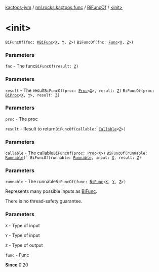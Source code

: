 [kactoos-jvm](../../index.md) / [nnl.rocks.kactoos.func](../index.md) / [BiFuncOf](index.md) / [&lt;init&gt;](./-init-.md)

# &lt;init&gt;

`BiFuncOf(fnc: `[`KBiFunc`](../../nnl.rocks.kactoos/-k-bi-func.md)`<`[`X`](index.md#X)`, `[`Y`](index.md#Y)`, `[`Z`](index.md#Z)`>)`
`BiFuncOf(fnc: `[`Func`](../../nnl.rocks.kactoos/-func/index.md)`<`[`X`](index.md#X)`, `[`Z`](index.md#Z)`>)`

### Parameters

`fnc` - The func`BiFuncOf(result: `[`Z`](index.md#Z)`)`

### Parameters

`result` - The result`BiFuncOf(proc: `[`Proc`](../../nnl.rocks.kactoos/-proc/index.md)`<`[`X`](index.md#X)`>, result: `[`Z`](index.md#Z)`)`
`BiFuncOf(proc: `[`BiProc`](../../nnl.rocks.kactoos/-bi-proc/index.md)`<`[`X`](index.md#X)`, `[`Y`](index.md#Y)`>, result: `[`Z`](index.md#Z)`)`

### Parameters

`proc` - The proc

`result` - Result to return`BiFuncOf(callable: `[`Callable`](http://docs.oracle.com/javase/8/docs/api/java/util/concurrent/Callable.html)`<`[`Z`](index.md#Z)`>)`

### Parameters

`callable` - The callable`BiFuncOf(proc: `[`Proc`](../../nnl.rocks.kactoos/-proc/index.md)`<`[`X`](index.md#X)`>)`
`BiFuncOf(runnable: `[`Runnable`](http://docs.oracle.com/javase/8/docs/api/java/lang/Runnable.html)`)``BiFuncOf(runnable: `[`Runnable`](http://docs.oracle.com/javase/8/docs/api/java/lang/Runnable.html)`, input: `[`X`](index.md#X)`, result: `[`Z`](index.md#Z)`)`

### Parameters

`runnable` - The runnable`BiFuncOf(func: `[`BiFunc`](../../nnl.rocks.kactoos/-bi-func/index.md)`<`[`X`](index.md#X)`, `[`Y`](index.md#Y)`, `[`Z`](index.md#Z)`>)`

Represents many possible inputs as [BiFunc](../../nnl.rocks.kactoos/-bi-func/index.md).

There is no thread-safety guarantee.

### Parameters

`X` - Type of input

`Y` - Type of input

`Z` - Type of output

`func` - Func

**Since**
0.20

